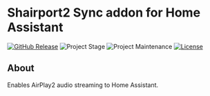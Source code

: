 # Shairport2 Sync addon for Home Assistant

[![GitHub Release][releases-shield]][releases] ![Project Stage][project-stage-shield] ![Project Maintenance][maintenance-shield] [![License][license-shield]](LICENSE)

## About

Enables AirPlay2 audio streaming to Home Assistant.

[license-shield]: https://img.shields.io/github/license/cocochristmas/addon-shairport-sync.svg
[version-shield]: https://images.microbadger.com/badges/version/maidok/shairport-sync.svg
[releases-shield]: https://img.shields.io/github/release/cocochristmas/addon-shairport-sync.svg
[releases]: https://github.com/cocochristmas/addon-shairport-sync/releases
[maintenance-shield]: https://img.shields.io/maintenance/yes/2019.svg
[project-stage-shield]: https://img.shields.io/badge/project%20stage-experimental-yellow.svg
